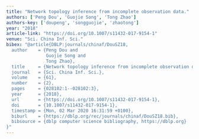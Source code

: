 ```yaml
---
title: "Network topology inference from incomplete observation data."
authors: ['Peng Dou', 'Guojie Song', 'Tong Zhao']
authors-key: ['doupeng', 'songguojie', 'zhaotong']
year: "2018"
article-link: "https://doi.org/10.1007/s11432-017-9154-1"
venue: "Sci. China Inf. Sci."
bibex: "@article{DBLP:journals/chinaf/DouSZ18,
  author    = {Peng Dou and
               Guojie Song and
               Tong Zhao},
  title     = {Network topology inference from incomplete observation data},
  journal   = {Sci. China Inf. Sci.},
  volume    = {61},
  number    = {2},
  pages     = {028102:1--028102:3},
  year      = {2018},
  url       = {https://doi.org/10.1007/s11432-017-9154-1},
  doi       = {10.1007/s11432-017-9154-1},
  timestamp = {Mon, 02 Mar 2020 16:31:59 +0100},
  biburl    = {https://dblp.org/rec/journals/chinaf/DouSZ18.bib},
  bibsource = {dblp computer science bibliography, https://dblp.org}
}"
---
```

